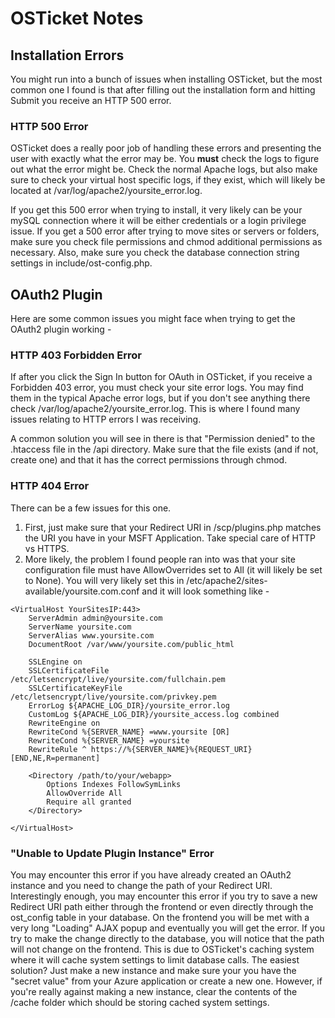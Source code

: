 # OSTicket Notes

## Installation Errors

You might run into a bunch of issues when installing OSTicket, but the most common one I found is that after filling out the installation form and hitting Submit you receive an HTTP 500 error.

### HTTP 500 Error

OSTicket does a really poor job of handling these errors and presenting the user with exactly what the error may be. You <strong>must</strong> check the logs to figure out what the error might be. Check the normal Apache logs, but also make sure to check your virtual host specific logs, if they exist, which will likely be located at /var/log/apache2/yoursite_error.log.

If you get this 500 error when trying to install, it very likely can be your mySQL connection where it will be either credentials or a login privilege issue. If you get a 500 error after trying to move sites or servers or folders, make sure you check file permissions and chmod additional permissions as necessary. Also, make sure you check the database connection string settings in include/ost-config.php. 

## OAuth2 Plugin

Here are some common issues you might face when trying to get the OAuth2 plugin working - 

### HTTP 403 Forbidden Error

If after you click the Sign In button for OAuth in OSTicket, if you receive a Forbidden 403 error, you must check your site error logs. You may find them in the typical Apache error logs, but if you don't see anything there check /var/log/apache2/yoursite_error.log. This is where I found many issues relating to HTTP errors I was receiving.

A common solution you will see in there is that "Permission denied" to the .htaccess file in the /api directory. Make sure that the file exists (and if not, create one) and that it has the correct permissions through chmod.

### HTTP 404 Error

There can be a few issues for this one.
1) First, just make sure that your Redirect URI in /scp/plugins.php matches the URI you have in your MSFT Application. Take special care of HTTP vs HTTPS.
2) More likely, the problem I found people ran into was that your site configuration file must have AllowOverrides set to All (it will likely be set to None). You will very likely set this in /etc/apache2/sites-available/yoursite.com.conf and it will look something like -

```
<VirtualHost YourSitesIP:443>
    ServerAdmin admin@yoursite.com
    ServerName yoursite.com
    ServerAlias www.yoursite.com
    DocumentRoot /var/www/yoursite.com/public_html

    SSLEngine on
    SSLCertificateFile /etc/letsencrypt/live/yoursite.com/fullchain.pem
    SSLCertificateKeyFile /etc/letsencrypt/live/yoursite.com/privkey.pem
    ErrorLog ${APACHE_LOG_DIR}/yoursite_error.log
    CustomLog ${APACHE_LOG_DIR}/yoursite_access.log combined
    RewriteEngine on
    RewriteCond %{SERVER_NAME} =www.yoursite [OR]
    RewriteCond %{SERVER_NAME} =yoursite
    RewriteRule ^ https://%{SERVER_NAME}%{REQUEST_URI} [END,NE,R=permanent]

    <Directory /path/to/your/webapp>
        Options Indexes FollowSymLinks
        AllowOverride All
        Require all granted
    </Directory>

</VirtualHost>
```

### "Unable to Update Plugin Instance" Error

You may encounter this error if you have already created an OAuth2 instance and you need to change the path of your Redirect URI. Interestingly enough, you may encounter this error if you try to save a new Redirect URI path either through the frontend or even directly through the ost_config table in your database. On the frontend you will be met with a very long "Loading" AJAX popup and eventually you will get the error. If you try to make the change directly to the database, you will notice that the path will not change on the frontend. This is due to OSTicket's caching system where it will cache system settings to limit database calls. The easiest solution? Just make a new instance and make sure your you have the "secret value" from your Azure application or create a new one. However, if you're really against making a new instance, clear the contents of the /cache folder which should be storing cached system settings.
